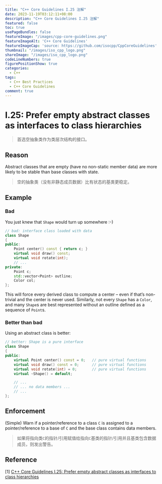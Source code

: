 ```yaml
---
title: "C++ Core Guidelines I.25 注解"
date: 2023-11-19T03:12:11+08:00
description: "C++ Core Guidelines I.25 注解"
featured: false
toc: true
usePageBundles: false
featureImage: "/images/cpp-core-guidelines.png"
featureImageAlt: 'C++ Core Guidelines'
featureImageCap: 'source: https://github.com/isocpp/CppCoreGuidelines'
thumbnail: "/images/iso_cpp_logo.png"
shareImage: "/images/iso_cpp_logo.png"
codeLineNumbers: true
figurePositionShow: true
categories:
  - C++
tags:
  - C++ Best Practices
  - C++ Core Guidelines
comment: true
---
```


# I.25: Prefer empty abstract classes as interfaces to class hierarchies

>首选空抽象类作为类层次结构的接口。

## Reason

Abstract classes that are empty (have no non-static member data) are more likely to be stable than base classes with state.

>空的抽象类（没有非静态成员数据）比有状态的基类更稳定。

## Example

### Bad

You just knew that `Shape` would turn up somewhere :-)

```c++
// bad: interface class loaded with data
class Shape
{
public:
    Point center() const { return c; }
    virtual void draw() const;
    virtual void rotate(int);
    // ...
private:
    Point c;
    std::vector<Point> outline;
    Color col;
};
```

This will force every derived class to compute a center – even if that’s non-trivial and the center is never used. Similarly, not every `Shape` has a `Color`, and many `Shape`s are best represented without an outline defined as a sequence of `Point`s.

### Better than bad

Using an abstract class is better:

```c++
// better: Shape is a pure interface
class Shape
{
public:
    virtual Point center() const = 0;	// pure virtual functions
    virtual void draw() const = 0;		// pure virtual functions
    virtual void rotate(int) = 0;		// pure virtual functions
    virtual ~Shape() = default;

    // ...
    // ... no data members ...
    // ...
};
```

## Enforcement

(Simple) Warn if a pointer/reference to a class `C` is assigned to a pointer/reference to a base of `C` and the base class contains data members.

>如果将指向类`C`的指针/引用赋值给指向`C`基类的指针/引用并且基类包含数据成员，则发出警告。

## Reference

[1] [C++ Core Guidelines I.25: Prefer empty abstract classes as interfaces to class hierarchies](https://isocpp.github.io/CppCoreGuidelines/CppCoreGuidelines#i25-prefer-empty-abstract-classes-as-interfaces-to-class-hierarchies)
